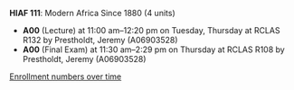 **HIAF 111**: Modern Africa Since 1880 (4 units)

- **A00** (Lecture) at 11:00 am–12:20 pm on Tuesday, Thursday at RCLAS R132 by Prestholdt, Jeremy (A06903528)
- **A00** (Final Exam) at 11:30 am–2:29 pm on Thursday at RCLAS R108 by Prestholdt, Jeremy (A06903528)

[Enrollment numbers over time](./HIAF111.tsv)
